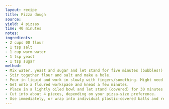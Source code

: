```yaml
---
layout: recipe
title: Pizza dough
source: 
yield: 4 pizzas
time: 40 minutes
notes: 
ingredients:
- 2 cups 00 flour
- 1 tsp salt
- 1 cup warm water
- 1 tsp yeast
- 1 tsp sugar
method:
- Mix water, yeast and sugar and let stand for five minutes (bubbles!).
- Stir together flour and salt and make a hole.
- Pour in liquid and work in slowly with fingers/something. Might need some extra flour.
- Get onto a floured workspace and knead a few minutes.
- Place in a lightly oiled bowl and let stand (covered) for 30 minutes.
- Cut into about 4 pieces, depending on your pizza-size preference.
- Use immediately, or wrap into individual plastic-covered balls and refrigerate.
---
```

